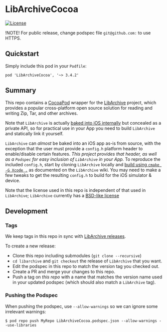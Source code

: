 # LibArchiveCocoa

[![License](http://img.shields.io/:license-apache-orange.svg)](http://www.apache.org/licenses/LICENSE-2.0) 

!NOTE!
For public release, change podspec file `git@github.com:` to use HTTPS.

## Quickstart

Simply include this pod in your `Podfile`:
```
pod 'LibArchiveCocoa', '~> 3.4.2'
```

## Summary

This repo contains a [CocoaPod](https://cocoapods.org/) wrapper for the 
[LibArchive](https://www.libarchive.org/) project, which provides a popular 
cross-platform open source solution for reading and writing Zip, Tar, and 
other archives.

Note that `LibArchive` is actually
[baked into iOS internally](https://opensource.apple.com/tarballs/libarchive/)
but concealed as a private API, so for practical use in your App you need to
build `LibArchive` and statically link it yourself.

`LibArchive` can *almost* be baked into an iOS app as-is from source, with
the exception that the user must provide a `config.h` platform header to
enable/disable certain features.  *This project provides that header,
as well as a `Podspec` for easy inclusion of `LibArchive` in your App.*
To reproduce the included `config.h`, start by cloning `LibArchive` locally 
and [build using `cmake -G Xcode .`](https://github.com/libarchive/libarchive/wiki/BuildInstructions#MacOSXcode)
as documented on the `LibArchive` wiki.  You may need to make a few tweaks
to get the resulting `config.h` to build for the iOS simulator & device.

Note that the license used in this repo is independent of that used in `LibArchive`;
`LibArchive` currently has a [BSD-like license](https://github.com/libarchive/libarchive/blob/master/COPYING)


## Development

### Tags
We keep tags in this repo in sync with [LibArchive releases](https://github.com/libarchive/libarchive/releases).

To create a new release:
 * Clone this repo including submodules (`git clone --recursive`)
 * `cd libarchive` and `git checkout` the release of `LibArchive` that
      you want.
 * Edit the podspec in this repo to match the version tag you checked out.
 * Create a PR and merge your changes to this repo.
 * Push a tag on *this repo* with a name that matches the version name
      used in your updated podspec (which should also match a `LibArchive`
	  tag).

### Pushing the Podspec

When pushing the podspec, use `--allow-warnings` so we can ignore some irrelevant warnings:
```
$ pod repo push MyRepo LibArchiveCocoa.podspec.json --allow-warnings --use-libraries
```


